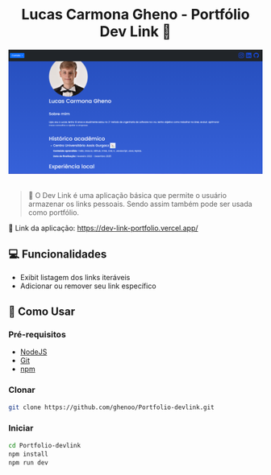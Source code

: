 <br />

  <h1 align="center"> Lucas Carmona Gheno - Portfólio Dev Link 🧠 </h1>

<div align="center"><img src="/assets/Screenshot_1.png"></div>

<br>

> :mag_right: O Dev Link é uma aplicação básica que permite o usuário armazenar os links pessoais. Sendo assim também pode ser usada como portfólio.
> <br>

:paperclip: Link da aplicação: https://dev-link-portfolio.vercel.app/

## :computer: Funcionalidades

- Exibit listagem dos links iteráveis
- Adicionar ou remover seu link específico

## :round_pushpin: Como Usar

<h3>Pré-requisitos</h3>

- [NodeJS](https://github.com/)
- [Git](https://github.com)
- [npm](https://www.npmjs.com/)

<h3>Clonar</h3>

```bash
git clone https://github.com/ghenoo/Portfolio-devlink.git
```

<h3>Iniciar</h3>

```bash
cd Portfolio-devlink
npm install
npm run dev
```


  </tr>
</table>
